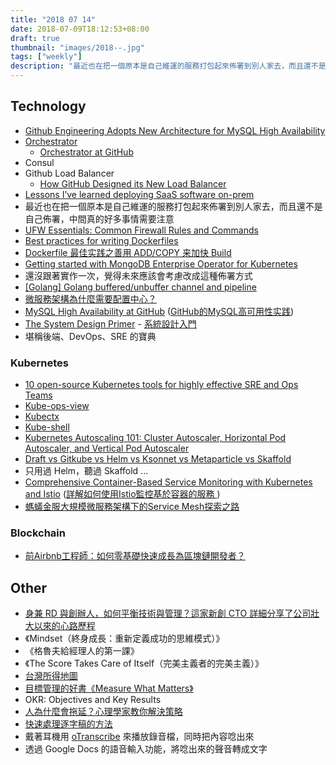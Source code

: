 ```yaml
---
title: "2018 07 14"
date: 2018-07-09T18:12:53+08:00
draft: true
thumbnail: "images/2018--.jpg"
tags: ["weekly"]
description: "最近也在把一個原本是自己維運的服務打包起來佈署到別人家去，而且還不是自己佈署，中間真的好多事情需要注意。身兼 RD 與創辦人，如何平衡技術與管理。"
---
```


## Technology

* [Github Engineering Adopts New Architecture for MySQL High Availability](https://www.infoq.com/news/2018/07/github-mysql-high-availability)
 * [Orchestrator](https://github.com/github/orchestrator)
     * [Orchestrator at GitHub](https://github.com/github/orchestrator)
 * Consul
 * Github Load Balancer
     * [How GitHub Designed its New Load Balancer](https://www.infoq.com/news/2016/09/github-load-balancer-design)
* [Lessons I’ve learned deploying SaaS software on-prem](https://www.linkedin.com/pulse/lessons-ive-learned-deploying-saas-software-on-prem-vinod-chandru/)
 * 最近也在把一個原本是自己維運的服務打包起來佈署到別人家去，而且還不是自己佈署，中間真的好多事情需要注意
* [UFW Essentials: Common Firewall Rules and Commands](https://www.digitalocean.com/community/tutorials/ufw-essentials-common-firewall-rules-and-commands)
* [Best practices for writing Dockerfiles](https://docs.docker.com/v17.09/engine/userguide/eng-image/dockerfile_best-practices/)
 * [Dockerfile 最佳实践之善用 ADD/COPY 来加快 Build](https://imtx.me/archives/2697.html)
* [Getting started with MongoDB Enterprise Operator for Kubernetes](https://hackernoon.com/getting-started-with-mongodb-enterprise-operator-for-kubernetes-bb5d5205fe02)
 * 還沒跟著實作一次，覺得未來應該會考慮改成這種佈署方式
* [[Golang] Golang buffered/unbuffer channel and pipeline](http://www.evanlin.com/til-buffered-channel/)
* [微服務架構為什麼需要配置中心？](https://mp.weixin.qq.com/s?__biz=MzIwMzg1ODcwMw==&mid=2247488096&idx=1&sn=97f0e8e1aee0d2aa5e4f9887e744eeb6)
* [MySQL High Availability at GitHub](https://githubengineering.com/mysql-high-availability-at-github/) ([GitHub的MySQL高可用性实践](GitHub的MySQL高可用性實踐)) 
* [The System Design Primer](https://github.com/donnemartin/system-design-primer) - [系統設計入門](https://github.com/donnemartin/system-design-primer/blob/master/README-zh-TW.md)
 * 堪稱後端、DevOps、SRE 的寶典

### Kubernetes

* [10 open-source Kubernetes tools for highly effective SRE and Ops Teams](https://abhishek-tiwari.com/10-open-source-tools-for-highly-effective-kubernetes-sre-and-ops-teams/)
 * [Kube-ops-view](https://github.com/hjacobs/kube-ops-view)
 * [Kubectx](https://github.com/ahmetb/kubectx)
 * [Kube-shell](https://github.com/cloudnativelabs/kube-shell)
* [Kubernetes Autoscaling 101: Cluster Autoscaler, Horizontal Pod Autoscaler, and Vertical Pod Autoscaler](https://medium.com/@Mohamed.ahmed/kubernetes-autoscaling-101-cluster-autoscaler-horizontal-pod-autoscaler-and-vertical-pod-2a441d9ad231)
* [Draft vs Gitkube vs Helm vs Ksonnet vs Metaparticle vs Skaffold](https://blog.hasura.io/draft-vs-gitkube-vs-helm-vs-ksonnet-vs-metaparticle-vs-skaffold-f5aa9561f948)
 * 只用過 Helm，聽過 Skaffold ...
* [Comprehensive Container-Based Service Monitoring with Kubernetes and Istio](https://www.circonus.com/2018/06/comprehensive-container-based-service-monitoring-with-kubernetes-and-istio/) ([詳解如何使用Istio監控基於容器的服務 ](https://mp.weixin.qq.com/s?__biz=MzIzNjUxMzk2NQ==&mid=2247489534&idx=1&sn=61ff12d64f9fb6854cef9a6b2aa59d93))
* [螞蟻金服大規模微服務架構下的Service Mesh探索之路](https://mp.weixin.qq.com/s?__biz=MzIzNjUxMzk2NQ==&mid=2247489530&idx=1&sn=44d76d4161a1754e4f1a7564da643d22)

### Blockchain

* [前Airbnb工程師：如何零基礎快速成長為區塊鏈開發者？](https://mp.weixin.qq.com/s?__biz=MzU2ODQzNzAyNQ==&mid=2247484219&idx=1&sn=5f2d2047cd2e46490e70411bbc6d5760)

## Other

* [身兼 RD 與創辦人，如何平衡技術與管理？這家新創 CTO 詳細分享了公司壯大以來的心路歷程](https://www.inside.com.tw/2018/07/09/cto-management)
 * 《Mindset（終身成長：重新定義成功的思維模式）》
 * 《格魯夫給經理人的第一課》
 * 《The Score Takes Care of Itself（完美主義者的完美主義）》
* [台灣所得地圖](https://kiang.github.io/salary/map/)
* [目標管理的好書《Measure What Matters》](https://medium.com/@stevesue/8c2c10356083)
 * OKR: Objectives and Key Results
* [人為什麼會拖延？心理學家教你解決策略](https://www.thenewslens.com/feature/timefortune/99423)
* [快速處理逐字稿的方法](https://medium.com/731d45b37089)
 * 戴著耳機用 [oTranscribe](http://otranscribe.com/) 來播放錄音檔，同時把內容唸出來
 * 透過 Google Docs 的語音輸入功能，將唸出來的聲音轉成文字
